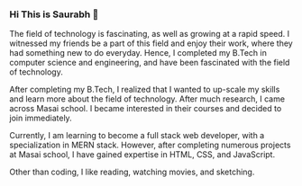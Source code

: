 ### Hi This is Saurabh 👋

The field of technology is fascinating, as well as growing at a rapid speed. I witnessed my friends be a part of this field and enjoy their work, where they had something new to do everyday. Hence, I completed my B.Tech in computer science and engineering, and have been fascinated with the field of technology.

After completing my B.Tech, I realized that I wanted to up-scale my skills and learn more about the field of technology. After much research, I came across Masai school. I became interested in their courses and decided to join immediately.

Currently, I am learning to become a full stack web developer, with a specialization in MERN stack. However, after completing numerous projects at Masai school, I have gained expertise in HTML, CSS, and JavaScript.

Other than coding, I like reading, watching movies, and sketching.


<!--
**100rbrajpuT/100rbrajpuT** is a ✨ _special_ ✨ repository because its `README.md` (this file) appears on your GitHub profile.

Here are some ideas to get you started:

- 🔭 I’m currently working on React.js
- 🌱 I’m currently learning fullstack well Development 
- 👯 I’m looking to collaborate on ...
- 🤔 I’m looking for help with ...
- 💬 Ask me about ...
- 📫 How to reach me: ...
- 😄 Pronouns: ...
- ⚡ Fun fact: ...
-->
